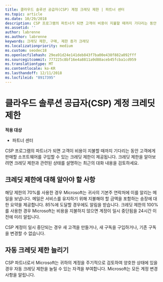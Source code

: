 ```yaml
---
title: 클라우드 솔루션 공급자(CSP) 계정 크레딧 제한 | 파트너 센터
ms.topic: article
ms.date: 10/29/2018
description: CSP 프로그램의 파트너가 되면 고객이 비용이 지불할 때까지 기다리는 동안 고객에게 판매할 소프트웨어를 구입할 수 있는 크레딧 제한이 제공됩니다.
ms.assetid: ''
author: labrenne
ms.author: labrenne
keywords: 크레딧 제한, 구매, 제한 증가 크레딧
ms.localizationpriority: medium
ms.custom: seodec18
ms.openlocfilehash: 29ea91d24e141deb843f7ba00e438f882a092fff
ms.sourcegitcommit: 777225c8bf16e4a8811a9d88aceb45fcba1cd959
ms.translationtype: MT
ms.contentlocale: ko-KR
ms.lasthandoff: 12/11/2018
ms.locfileid: "8917395"
---
```

# <a name="cloud-solution-provider-csp-account-credit-limits"></a>클라우드 솔루션 공급자(CSP) 계정 크레딧 제한

**적용 대상**

- 파트너 센터

CSP 프로그램의 파트너가 되면 고객이 비용이 지불할 때까지 기다리는 동안 고객에게 판매할 소프트웨어를 구입할 수 있는 크레딧 제한이 제공됩니다. 크레딧 제한을 알아보려면 크레딧 제한과 관련된 상태를 설명하는 최근의 대화 내용을 검토하세요.  

## <a name="what-you-need-to-know-about-your-credit-limit"></a>크레딧 제한에 대해 알아야 할 사항

해당 제한의 70%를 사용한 경우 Microsoft는 귀사의 기본주 연락처에 이를 알리는 메일을 보냅니다. 메일은 서비스를 유지하기 위해 지불해야 할 금액을 포함하는 송장에 대한 요약을 제공합니다. 85%에 도달할 경우에도 알림을 받습니다. 크레딧 제한의 100%를 사용한 경우 Microsoft는 비용을 지불하지 않으면 계정이 일시 중단됨을 24시간 이전에 미리 알립니다. 

CSP 계정이 일시 중단되는 경우 새 고객을 만들거나, 새 구독을 구입하거나, 기존 구독을 변경할 수 없습니다.

## <a name="automatic-credit-limit-increase"></a>자동 크레딧 제한 늘리기

CSP 파트너로서 Microsoft는 귀하의 계정을 주기적으로 검토하여 양호한 상태에 있을 경우 자동 크레딧 제한을 늘릴 수 있는 자격을 부여합니다. Microsoft는 모든 계정 변경 사항을 알립니다. 